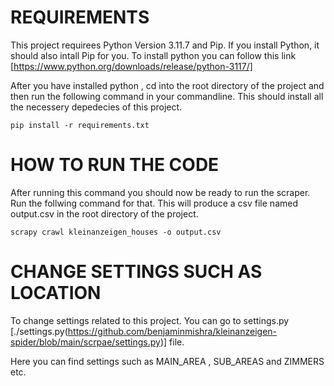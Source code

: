 
# REQUIREMENTS 
This project requirees Python Version 3.11.7 and Pip.
If you install Python, it should also intall Pip for you.
To install python you can follow this link [https://www.python.org/downloads/release/python-3117/]


After you have installed python , cd into the root directory of the project and then run the following command in your commandline.
This should install all the necessery depedecies of this project.

``` pip install -r requirements.txt ``` 

# HOW TO RUN THE CODE
After running this command you should now be ready to run the scraper. Run the follwing command for that.
This will produce a csv file named output.csv in the root directory of the project.

``` scrapy crawl kleinanzeigen_houses -o output.csv ```

# CHANGE SETTINGS SUCH AS LOCATION
To change settings related to this project. You can go to settings.py [./settings.py(https://github.com/benjaminmishra/kleinanzeigen-spider/blob/main/scrpae/settings.py)] file.

Here you can find settings such as MAIN_AREA , SUB_AREAS and ZIMMERS etc.
